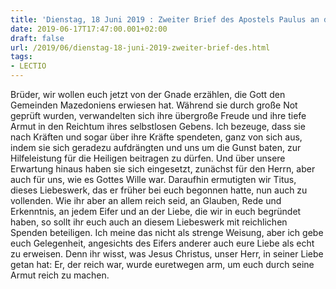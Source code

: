 ```yaml
---
title: 'Dienstag, 18 Juni 2019 : Zweiter Brief des Apostels Paulus an die Korinther 8,1-9.'
date: 2019-06-17T17:47:00.001+02:00
draft: false
url: /2019/06/dienstag-18-juni-2019-zweiter-brief-des.html
tags: 
- LECTIO
---
```


Brüder, wir wollen euch jetzt von der Gnade erzählen, die Gott den Gemeinden Mazedoniens erwiesen hat. Während sie durch große Not geprüft wurden, verwandelten sich ihre übergroße Freude und ihre tiefe Armut in den Reichtum ihres selbstlosen Gebens. Ich bezeuge, dass sie nach Kräften und sogar über ihre Kräfte spendeten, ganz von sich aus, indem sie sich geradezu aufdrängten und uns um die Gunst baten, zur Hilfeleistung für die Heiligen beitragen zu dürfen. Und über unsere Erwartung hinaus haben sie sich eingesetzt, zunächst für den Herrn, aber auch für uns, wie es Gottes Wille war. Daraufhin ermutigten wir Titus, dieses Liebeswerk, das er früher bei euch begonnen hatte, nun auch zu vollenden. Wie ihr aber an allem reich seid, an Glauben, Rede und Erkenntnis, an jedem Eifer und an der Liebe, die wir in euch begründet haben, so sollt ihr euch auch an diesem Liebeswerk mit reichlichen Spenden beteiligen. Ich meine das nicht als strenge Weisung, aber ich gebe euch Gelegenheit, angesichts des Eifers anderer auch eure Liebe als echt zu erweisen. Denn ihr wisst, was Jesus Christus, unser Herr, in seiner Liebe getan hat: Er, der reich war, wurde euretwegen arm, um euch durch seine Armut reich zu machen.